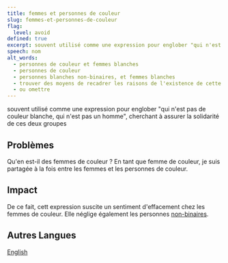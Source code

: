 ```yaml
---
title: femmes et personnes de couleur
slug: femmes-et-personnes-de-couleur
flag:
  level: avoid
defined: true
excerpt: souvent utilisé comme une expression pour englober "qui n'est pas de couleur blanche, qui n'est pas un homme", cherchant à assurer la solidarité de ces deux groupes ; efface les femmes de couleur, les personnes non binaires
speech: nom
alt_words:
  - personnes de couleur et femmes blanches
  - personnes de couleur
  - personnes blanches non-binaires, et femmes blanches
  - trouver des moyens de recadrer les raisons de l'existence de cette dynamique
  - ou omettre
---
```


souvent utilisé comme une expression pour englober "qui n'est pas de couleur blanche, qui n'est pas un homme", cherchant à assurer la solidarité de ces deux groupes

## Problèmes

Qu'en est-il des femmes de couleur ? En tant que femme de couleur, je suis partagée à la fois entre les femmes et les personnes de couleur.

## Impact

De ce fait, cett expression suscite un sentiment d'effacement chez les femmes de couleur. Elle néglige également les
personnes [non-binaires](/definitions/non-binary).

## Autres Langues

[English](/definitions/women-and-people-of-colour)
